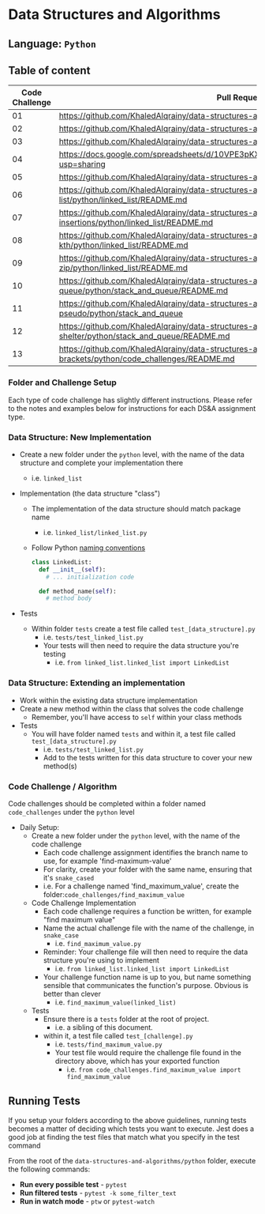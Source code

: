 # Data Structures and Algorithms

## Language: `Python`

## Table of content

| Code Challenge    |    Pull Request link    |
| ---- | ----------------------------------- |
|  01   |  https://github.com/KhaledAlqrainy/data-structures-and-algorithms/pull/16 |
|  02   |  https://github.com/KhaledAlqrainy/data-structures-and-algorithms/pull/19 |
|  03   |  https://github.com/KhaledAlqrainy/data-structures-and-algorithms/pull/17 |
|  04   |  https://docs.google.com/spreadsheets/d/10VPE3pKXz0ENLPS1zSzjkglykgT8u0HcFkYE0z08lBI/edit?usp=sharing |
|  05   |  https://github.com/KhaledAlqrainy/data-structures-and-algorithms/pull/18 |
|  06   |  https://github.com/KhaledAlqrainy/data-structures-and-algorithms/blob/linked-list/python/linked_list/README.md |
|  07   |  https://github.com/KhaledAlqrainy/data-structures-and-algorithms/blob/linked-list-insertions/python/linked_list/README.md  |
|  08   |  https://github.com/KhaledAlqrainy/data-structures-and-algorithms/blob/linked-list-kth/python/linked_list/README.md |
|  09   |  https://github.com/KhaledAlqrainy/data-structures-and-algorithms/blob/linked-list-zip/python/linked_list/README.md |
|  10   |  https://github.com/KhaledAlqrainy/data-structures-and-algorithms/blob/stack-and-queue/python/stack_and_queue/README.md |
|  11   |  https://github.com/KhaledAlqrainy/data-structures-and-algorithms/tree/stack-queue-pseudo/python/stack_and_queue |
|  12   |  https://github.com/KhaledAlqrainy/data-structures-and-algorithms/blob/stack-queue-animal-shelter/python/stack_and_queue/README.md |
|  13   |  https://github.com/KhaledAlqrainy/data-structures-and-algorithms/blob/stack-queue-brackets/python/code_challenges/README.md |



### Folder and Challenge Setup

Each type of code challenge has slightly different instructions. Please refer to the notes and examples below for instructions for each DS&A assignment type.

### Data Structure: New Implementation

- Create a new folder under the `python` level, with the name of the data structure and complete your implementation there
  - i.e. `linked_list`
- Implementation (the data structure "class")
  - The implementation of the data structure should match package name
    - i.e. `linked_list/linked_list.py`
  - Follow Python [naming conventions](https://www.python.org/dev/peps/pep-0008/#naming-conventions)

    ```python
    class LinkedList:
      def __init__(self):
        # ... initialization code

      def method_name(self):
        # method body
    ```

- Tests
  - Within folder `tests` create a test file called `test_[data_structure].py`
    - i.e. `tests/test_linked_list.py`
    - Your tests will then need to require the data structure you're testing
      - i.e. `from linked_list.linked_list import LinkedList`

### Data Structure: Extending an implementation

- Work within the existing data structure implementation
- Create a new method within the class that solves the code challenge
  - Remember, you'll have access to `self` within your class methods
- Tests
  - You will have folder named `tests` and within it, a test file called `test_[data_structure].py`
    - i.e. `tests/test_linked_list.py`
    - Add to the tests written for this data structure to cover your new method(s)

### Code Challenge / Algorithm

Code challenges should be completed within a folder named `code_challenges` under the `python` level

- Daily Setup:
  - Create a new folder under the `python` level, with the name of the code challenge
    - Each code challenge assignment identifies the branch name to use, for example 'find-maximum-value'
    - For clarity, create your folder with the same name, ensuring that it's `snake_cased`
    - i.e. For a challenge named 'find_maximum_value', create the folder:`code_challenges/find_maximum_value`
  - Code Challenge Implementation
    - Each code challenge requires a function be written, for example "find maximum value"
    - Name the actual challenge file with the name of the challenge, in `snake_case`
      - i.e. `find_maximum_value.py`
    - Reminder: Your challenge file will then need to require the data structure you're using to implement
      - i.e. `from linked_list.linked_list import LinkedList`
    - Your challenge function name is up to you, but name something sensible that communicates the function's purpose. Obvious is better than clever
      - i.e. `find_maximum_value(linked_list)`
  - Tests
    - Ensure there is a `tests` folder at the root of project.
      - i.e. a sibling of this document.
    - within it, a test file called `test_[challenge].py`
      - i.e. `tests/find_maximum_value.py`
      - Your test file would require the challenge file found in the directory above, which has your exported function
        - i.e. `from code_challenges.find_maximum_value import find_maximum_value`

## Running Tests

If you setup your folders according to the above guidelines, running tests becomes a matter of deciding which tests you want to execute.  Jest does a good job at finding the test files that match what you specify in the test command

From the root of the `data-structures-and-algorithms/python` folder, execute the following commands:

- **Run every possible test** - `pytest`
- **Run filtered tests** - `pytest -k some_filter_text`
- **Run in watch mode** - `ptw` or `pytest-watch`
